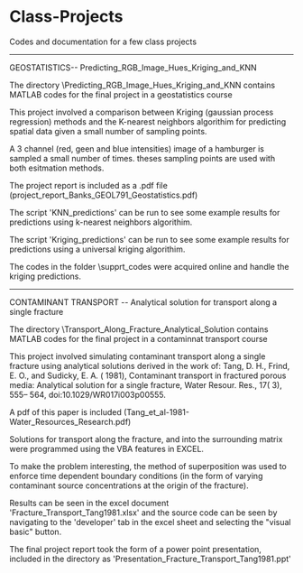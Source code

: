 # Class-Projects
Codes and documentation for a few class projects


_______________________________________________________________________________________________________________________________________
GEOSTATISTICS-- Predicting_RGB_Image_Hues_Kriging_and_KNN

The directory \Predicting_RGB_Image_Hues_Kriging_and_KNN contains MATLAB codes for the final project in a geostatistics course

This project involved a comparison between Kriging (gaussian process regression) methods and the K-nearest neighbors algorithim for predicting spatial data given a small number of sampling points.

A 3 channel (red, geen and blue intensities) image of a hamburger is sampled a small number of times. theses sampling points are used with both esitmation methods. 

The project report is included as a .pdf file (project_report_Banks_GEOL791_Geostatistics.pdf)

The script 'KNN_predictions' can be run to see some example results for predictions using k-nearest neighbors algorithim. 

The script 'Kriging_predictions' can be run to see some example results for predictions using a universal kriging algorithim.

The codes in the folder \supprt_codes were acquired online and handle the kriging predictions.  

_______________________________________________________________________________________________________________________________________
CONTAMINANT TRANSPORT -- Analytical solution for transport along a single fracture

The directory \Transport_Along_Fracture_Analytical_Solution contains MATLAB codes for the final project in a contaminnat transport course

This project involved simulating contaminant transport along a single fracture using analytical solutions derived in the work of: 
Tang, D. H., Frind, E. O., and Sudicky, E. A. ( 1981), Contaminant transport in fractured porous media: Analytical solution for a single fracture, Water Resour. Res., 17( 3), 555– 564, doi:10.1029/WR017i003p00555.

A pdf of this paper is included (Tang_et_al-1981-Water_Resources_Research.pdf)

Solutions for transport along the fracture, and into the surrounding matrix were programmed using the VBA features in EXCEL.

To make the problem interesting, the method of superposition was used to enforce time dependent boundary conditions (in the form of varying contaminant source concentrations at the origin of the fracture). 

Results can be seen in the excel document 'Fracture_Transport_Tang1981.xlsx' and the source code can be seen by navigating to the 'developer' tab in the excel sheet and selecting the "visual basic" button. 

The final project report took the form of a power point presentation, included in the directory as 'Presentation_Fracture_Transport_Tang1981.ppt'

